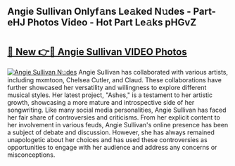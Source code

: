 ## Angie Sullivan Onlyf𝚊ns Le𝚊ked N𝚞des - Part-eHJ Photos Video - Hot Part Le𝚊ks pHGvZ

# <h2><a href="http://ac30589.deff.icu/?id=Angie+Sullivan">🔗 New 👉🔴 Angie Sullivan VIDEO Photos</a></h2>

[![Angie Sullivan N𝚞des](https://i.imgur.com/rIISA9y.gif)](http://ac30589.deff.icu/?id=Angie+Sullivan)
Angie Sullivan has collaborated with various artists, including mxmtoon, Chelsea Cutler, and Claud. These collaborations have further showcased her versatility and willingness to explore different musical styles. Her latest project, "Ashes," is a testament to her artistic growth, showcasing a more mature and introspective side of her songwriting. Like many social media personalities, Angie Sullivan has faced her fair share of controversies and criticisms. From her explicit content to her involvement in various feuds, Angie Sullivan's online presence has been a subject of debate and discussion. However, she has always remained unapologetic about her choices and has used these controversies as opportunities to engage with her audience and address any concerns or misconceptions.
